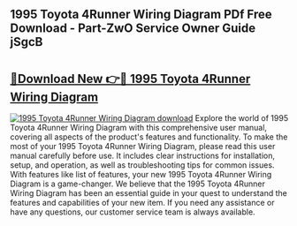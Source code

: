 ## 1995 Toyota 4Runner Wiring Diagram PDf Free Download - Part-ZwO Service Owner Guide jSgcB

# <h2><a href="http://dfi7bxd.blite.top/?on=1995+Toyota+4Runner+Wiring+Diagram">🔗Download New 👉🔴 1995 Toyota 4Runner Wiring Diagram</a></h2>

[![1995 Toyota 4Runner Wiring Diagram download](https://i.imgur.com/lujVjoI.png)](http://dfi7bxd.blite.top/?on=1995+Toyota+4Runner+Wiring+Diagram)
Explore the world of 1995 Toyota 4Runner Wiring Diagram with this comprehensive user manual, covering all aspects of the product's features and functionality. To make the most of your 1995 Toyota 4Runner Wiring Diagram, please read this user manual carefully before use. It includes clear instructions for installation, setup, and operation, as well as troubleshooting tips for common issues. With features like list of features, your new 1995 Toyota 4Runner Wiring Diagram is a game-changer. We believe that the 1995 Toyota 4Runner Wiring Diagram has been an essential guide in your quest to understand the features and capabilities of your new item. If you need any assistance or have any questions, our customer service team is always available.
